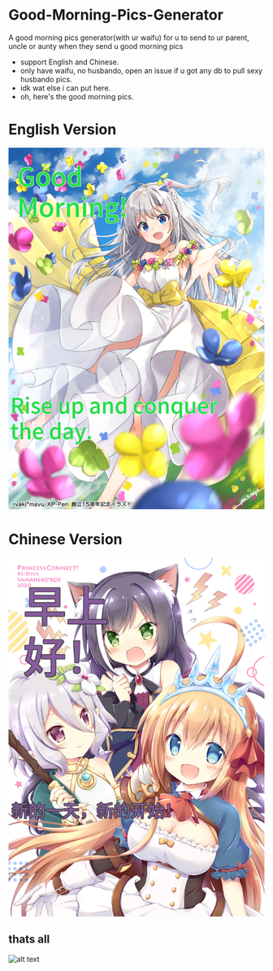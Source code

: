 # Good-Morning-Pics-Generator
A good morning pics generator(with ur waifu) for u to send to ur parent, uncle or aunty when they send u good morning pics

- support English and Chinese.
- only have waifu, no husbando, open an issue if u got any db to pull sexy husbando pics.
- idk wat else i can put here.
- oh, here's the good morning pics.
# English Version
![alt text](eng.png)
# Chinese Version
![alt text](cn.png)

## thats all
![alt text](https://cdn.discordapp.com/emojis/972112265706889216.webp?size=128)